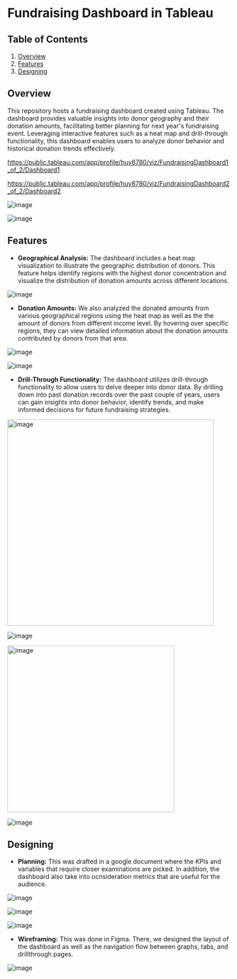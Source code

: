 # Fundraising Dashboard in Tableau

## Table of Contents
1. [Overview](#overview)
2. [Features](#Features)
3. [Designing](#Designing)

## Overview
This repository hosts a fundraising dashboard created using Tableau. The dashboard provides valuable insights into donor geography and their donation amounts, facilitating better planning for next year's fundraising event. Leveraging interactive features such as a heat map and drill-through functionality, this dashboard enables users to analyze donor behavior and historical donation trends effectively.

https://public.tableau.com/app/profile/huy8780/viz/FundraisingDashboard1_of_2/Dashboard1

https://public.tableau.com/app/profile/huy8780/viz/FundraisingDashboard2_of_2/Dashboard2

![image](https://github.com/iamhuytran/fundraiser_dashboard_tableau/assets/102829980/80e80965-f71c-490d-a22a-4f5fe0c32948)


![image](https://github.com/iamhuytran/fundraiser_dashboard_tableau/assets/102829980/f0023329-01c3-4895-afab-d02d1d59bd01)


## Features

- **Geographical Analysis:** The dashboard includes a heat map visualization to illustrate the geographic distribution of donors. This feature helps identify regions with the highest donor concentration and visualize the distribution of donation amounts across different locations.

![image](https://github.com/iamhuytran/fundraiser_dashboard/assets/102829980/188885b7-a752-40a4-b314-9b94622ac030)


- **Donation Amounts:** We also analyzed the donated amounts from various geographical regions using the heat map as well as the the amount of donors from different income level. By hovering over specific regions, they can view detailed information about the donation amounts contributed by donors from that area.

![image](https://github.com/iamhuytran/fundraiser_dashboard/assets/102829980/d124aa51-d978-4a4d-97ae-17a27526f206)

![image](https://github.com/iamhuytran/fundraiser_dashboard/assets/102829980/91a0bb25-77e9-4a2e-b15d-e2a2bab5d96c)


- **Drill-Through Functionality:** The dashboard utilizes drill-through functionality to allow users to delve deeper into donor data. By drilling down into past donation records over the past couple of years, users can gain insights into donor behavior, identify trends, and make informed decisions for future fundraising strategies.

<img width="465" alt="image" src="https://github.com/iamhuytran/fundraiser_dashboard/assets/102829980/76aab342-50d5-49e8-b86c-e4fe8fa642a8">

![image](https://github.com/iamhuytran/fundraiser_dashboard/assets/102829980/21ade155-bbc3-4b57-abab-0adde984fde3)

<img width="376" alt="image" src="https://github.com/iamhuytran/fundraiser_dashboard_tableau/assets/102829980/496ae1a3-a653-4313-a322-66e46eab280c">

![image](https://github.com/iamhuytran/fundraiser_dashboard/assets/102829980/c2a2d6ad-80fe-4c75-90f7-689403467674)


## Designing 

- **Planning:** This was drafted in a google document where the KPIs and variables that require closer examinations are picked. In addition, the dashboard also take into ocnsideration metrics that are useful for the audience.

![image](https://github.com/iamhuytran/fundraiser_dashboard_tableau/assets/102829980/51c735e4-aa1b-4e4d-b8fe-3a88b7c78052)

![image](https://github.com/iamhuytran/fundraiser_dashboard_tableau/assets/102829980/6e5ae90b-b70d-4870-a667-55fb1ef4f898)

![image](https://github.com/iamhuytran/fundraiser_dashboard_tableau/assets/102829980/99243a0a-bf24-441a-b8d0-b8277379057e)

- **Wireframing:** This was done in Figma. There, we designed the layout of the dashboard as well as the navigation flow between graphs, tabs, and drillthrough pages.

![image](https://github.com/iamhuytran/fundraiser_dashboard_tableau/assets/102829980/add459e2-5a74-4982-b36f-8f3aa96a4752)




